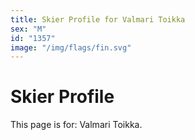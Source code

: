 ```yaml
---
title: Skier Profile for Valmari Toikka
sex: "M"
id: "1357"
image: "/img/flags/fin.svg" 
---
```


# Skier Profile

This page is for: Valmari Toikka.
    